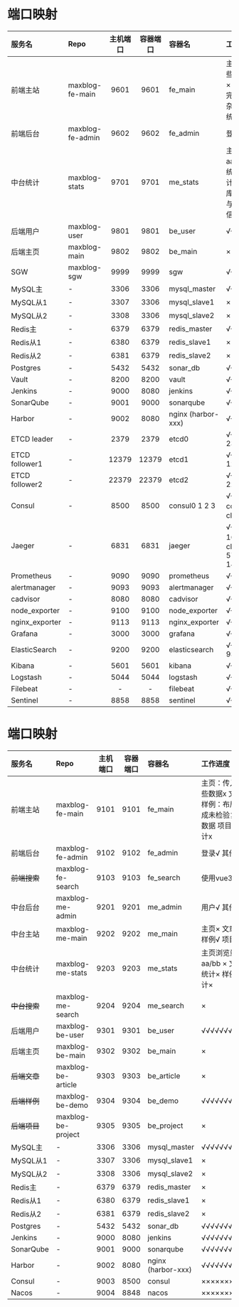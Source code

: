 # 端口映射

| 服务名            | Repo             | 主机端口  | 容器端口  | 容器名                | 工作进度                                                |
|:---------------|:-----------------|:-----:|:-----:|:-------------------|:----------------------------------------------------|
| 前端主站           | maxblog-fe-main  | 9601  | 9601  | fe_main            | 主页：传入哪些数据x 文章× 样例：布局完成未检验复杂数据 项目× 统计x               |
| 前端后台           | maxblog-fe-admin | 9602  | 9602  | fe_admin           | 登录√ 其他x                                             |
| 中台统计           | maxblog-stats    | 9701  | 9701  | me_stats           | 主页浏览量aa/bb ×  文章统计× 样例统计× 不与数据库相连，直接与主页后端通信         |
| 后端用户           | maxblog-user     | 9801  | 9801  | be_user            | √√√√√√√√√                                           |
| 后端主页           | maxblog-main     | 9802  | 9802  | be_main            | ×                                                   |
| SGW            | maxblog-sgw      | 9999  | 9999  | sgw                | √√√√√√√√√√                                                   |
| MySQL主         | -                | 3306  | 3306  | mysql_master       | √√√√√√√√√√                                          |
| MySQL从1        | -                | 3307  | 3306  | mysql_slave1       | ×                                                   |
| MySQL从2        | -                | 3308  | 3306  | mysql_slave2       | ×                                                   |
| Redis主         | -                | 6379  | 6379  | redis_master       | √√√√√√√√√√                                          |
| Redis从1        | -                | 6380  | 6379  | redis_slave1       | ×                                                   |
| Redis从2        | -                | 6381  | 6379  | redis_slave2       | ×                                                   |
| Postgres       | -                | 5432  | 5432  | sonar_db           | √√√√√√√√√√                                          |
| Vault          | -                | 8200  | 8200  | vault              | √√√√√√√√√√                                          |
| Jenkins        | -                | 9000  | 8080  | jenkins            | √√√√√√√√√√                                          |
| SonarQube      | -                | 9001  | 9000  | sonarqube          | √√√√√√√√√√                                          |
| Harbor         | -                | 9002  | 8080  | nginx (harbor-xxx) | √√√√√√√√√√                                          |
| ETCD leader    | -                | 2379  | 2379  | etcd0              | √√√√√√√√√√  2380                                    |
| ETCD follower1 | -                | 12379 | 12379 | etcd1              | √√√√√√√√√√  12380                                   |
| ETCD follower2 | -                | 22379 | 22379 | etcd2              | √√√√√√√√√√  22380                                   |
| Consul         | -                | 8500  | 8500  | consul0 1 2 3      | √√√√√√√√√√  consul3是client                          |
| Jaeger         | -                | 6831  | 6831  | jaeger             | √√√√√√√√√√  16686是client  6832 5775 5778 14268 9411 |
| Prometheus     | -                | 9090  | 9090  | prometheus         | √√√√√√√√√√                                          |
| alertmanager   | -                | 9093  | 9093  | alertmanager       | √√√√√√√√√√                                          |
| cadvisor       | -                | 8080  | 8080  | cadvisor           | √√√√√√√√√√                                          |
| node_exporter  | -                | 9100  | 9100  | node_exporter      | √√√√√√√√√√                                          |
| nginx_exporter | -                | 9113  | 9113  | nginx_exporter     | √√√√√√√√√√                                          |
| Grafana        | -                | 3000  | 3000  | grafana            | √√√√√√√√√√                                          |
| ElasticSearch  | -                | 9200  | 9200  | elasticsearch      | √√√√√√√√√√  9300                                    |
| Kibana         | -                | 5601  | 5601  | kibana             | √√√√√√√√√√                                          |
| Logstash       | -                | 5044  | 5044  | logstash           | √√√√√√√√√√                                          |
| Filebeat       | -                |   -   |   -   | filebeat           | √√√√√√√√√√                                          |
| Sentinel       | -                | 8858  | 8858  | sentinel           | √√√√√√√√√√                                          |


# 端口映射

| 服务名       | Repo               | 主机端口 | 容器端口 | 容器名                | 工作进度                                  |
|:----------|:-------------------|:----:|:----:|:-------------------|:--------------------------------------|
| 前端主站      | maxblog-fe-main    | 9101 | 9101 | fe_main            | 主页：传入哪些数据x 文章× 样例：布局完成未检验复杂数据 项目× 统计x |
| 前端后台      | maxblog-fe-admin   | 9102 | 9102 | fe_admin           | 登录√ 其他x                               |
| ~~前端搜索~~  | maxblog-fe-search  | 9103 | 9103 | fe_search          | 使用vue3 ×                              |
| 中台后台      | maxblog-me-admin   | 9201 | 9201 | me_admin           | 用户√ 其他×                               |
| 中台主站      | maxblog-me-main    | 9202 | 9202 | me_main            | 主页× 文章× 样例√ 项目×                       |
| 中台统计      | maxblog-me-stats   | 9203 | 9203 | me_stats           | 主页浏览量aa/bb ×  文章统计× 样例统计×             |
| ~~中台搜索~~  | maxblog-me-search  | 9204 | 9204 | me_search          | ×                                     |
| 后端用户      | maxblog-be-user    | 9301 | 9301 | be_user            | √√√√√√√√√                             |
| 后端主页      | maxblog-be-main    | 9302 | 9302 | be_main            | ×                                     |
| ~~后端文章~~  | maxblog-be-article | 9303 | 9303 | be_article         | ×                                     |
| ~~后端样例~~  | maxblog-be-demo    | 9304 | 9304 | be_demo            | √√√√√√√√√                             |
| ~~后端项目~~  | maxblog-be-project | 9305 | 9305 | be_project         | ×                                     |
| MySQL主    | -                  | 3306 | 3306 | mysql_master       | √√√√√√√√√√                            |
| MySQL从1   | -                  | 3307 | 3306 | mysql_slave1       | ×                                     |
| MySQL从2   | -                  | 3308 | 3306 | mysql_slave2       | ×                                     |
| Redis主    | -                  | 6379 | 6379 | redis_master       | ×                                     |
| Redis从1   | -                  | 6380 | 6379 | redis_slave1       | ×                                     |
| Redis从2   | -                  | 6381 | 6379 | redis_slave2       | ×                                     |
| Postgres  | -                  | 5432 | 5432 | sonar_db           | √√√√√√√√√√                            |
| Jenkins   | -                  | 9000 | 8080 | jenkins            | √√√√√√√√√√                            |
| SonarQube | -                  | 9001 | 9000 | sonarqube          | √√√√√√√√√√                            |
| Harbor    | -                  | 9002 | 8080 | nginx (harbor-xxx) | √√√√√√√√√√                            |
| Consul    | -                  | 9003 | 8500 | consul             | ××××××××××                            |
| Nacos     | -                  | 9004 | 8848 | nacos              | ××××××××××                            |
